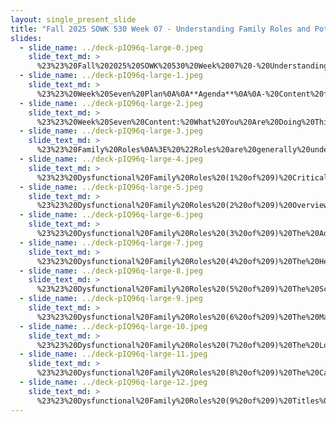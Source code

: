 ```yaml
---
layout: single_present_slide
title: "Fall 2025 SOWK 530 Week 07 - Understanding Family Roles and Potential Problematic Roles"
slides:
  - slide_name: ../deck-pIQ96q-large-0.jpeg
    slide_text_md: >
      %23%23%20Fall%202025%20SOWK%20530%20Week%2007%20-%20Understanding%20Family%20Roles%20and%20Potential%20Problematic%20Roles%0A%0Atitle:%20Fall%202025%20SOWK%20530%20Week%2007%20-%20Understanding%20Family%20Roles%20and%20Potential%20Problematic%20Roles%0A%0Adate:%202025-10-06%2019:22:53%0A%0Alocation:%20Heritage%20University%0A%0Atags:%0A%0A%20%20-%20Heritage%20University%0A%20%20-%20MSW%20Program%0A%20%20-%20SOWK%20530%0A%0Apresentation_video:%20%3E%0A%0A%20%20%5BFall%202025%20SOWK%20530%20Week%2007%5D(%22https://heritage.hosted.panopto.com/Panopto/Pages/Embed.aspx%3Fid%3D4cfd3541-a9c5-4cc3-bb94-b36f006b703d%26autoplay%3Dfalse%26offerviewer%3Dtrue%26showtitle%3Dtrue%26showbrand%3Dtrue%26captions%3Dfalse%26interactivity%3Dall%22)%0A%0Adescription:%20%3E%0A%0AWeek%20seven%20is%20asynchronous,%20and%20continues%20our%20focus%20on%20assessment,%20but%20moves%20the%20class%20away%20from%20individual%20work%20into%20families%20and%20groups.%20Students%20will%20read%20chapter%20ten%20of%20Hepworth%20et%20al.%20(2023),%20where%20family%20functioning%20is%20the%20focus.%20Their%20are%20forums%20for%20students%20to%20reflection%20on%20their%20own%20family%20rules,%20discuss%20elements%20of%20family%20systems%20framework%20assessment,%20families%20communication%20patterns,%20and%20the%20family%20connection%20to%20the%20environment%20along%20with%20other%20content%20related%20to%20the%20readings.%20Students%20also%20have%20a%20lecture%20video%20discussing%20family%20roles%20and%20the%20topic%20of%20dysfunctional%20family%20roles.%0A%0AThe%20agenda%20for%20the%20lecture%20video%20includes%0A%0A-%20Content%20for%20week%20seven%0A-%20Family%20roles%0A-%20Dysfunctional%20family%20roles%0A%0AThe%20learning%20objectives%20for%20this%20week%20include:%0A%0A-%20Describe%20and%20differentiate%20types%20of%20family%20roles%0A-%20Critically%20evaluate%20the%20concept%20of%20dysfunctional%20family%20roles%20and%20identify%20the%20associated%20roles%20%0A-%20Explain%20key%20concepts%20of%20the%20family%20systems%20framework.%0A-%20Identify%20and%20assess%20family%20rules,%20communication%20styles,%20and%20relational%20patterns.%0A-%20Reflect%20on%20verbal%20and%20nonverbal%20communication%20within%20families.%0A%0A%0A
  - slide_name: ../deck-pIQ96q-large-1.jpeg
    slide_text_md: >
      %23%23%20Week%20Seven%20Plan%0A%0A**Agenda**%0A%0A-%20Content%20for%20week%20seven%0A-%20Family%20roles%0A-%20Dysfunctional%20family%20roles%0A%0A**Learning%20Objectives**%0A%0A-%20Describe%20and%20differentiate%20types%20of%20family%20roles%0A-%20Critically%20evaluate%20the%20concept%20of%20dysfunctional%20family%20roles%20and%20identify%20the%20associated%20roles%20%0A%0A%0A
  - slide_name: ../deck-pIQ96q-large-2.jpeg
    slide_text_md: >
      %23%23%20Week%20Seven%20Content:%20What%20You%20Are%20Doing%20This%20Week%0A%0A**Content**%0A%0A-%20Read%20Hepworth%20et%20al.%20(2023)%20Chapter%2010%20_Assessing%20Families%20Functioning%20in%20Diverse%20Family%20and%20Cultural%20Contexts_%0A-%20Watch%20my%20lecture%20video%0A%0A**A-02%20W-07%20Asynchronous%20Engagement**%0A%0AThe%20expectation%20is%20that%20each%20of%20your%20replies%20will%20be%20substantive%20and%20provide%20meaningful%20perspectives,%20contributing%20to%20the%20forum's%20conversation%20and%20scholarship.%20They%20can%20be%20related%20to%20the%20prompts%20or%20building%20on%20conversations%20shared%20by%20peers.%20There%20are%20five%20forums%20for%20this%20week,%20and%20you%20are%20expected%20to%20make%20at%20least%20**five%20replies**%5B%5E1%5D%20across%20any%20of%20the%20forums.%20These%20forums%20include%20the%20following:%0A%0A%5B%5E1%5D:%20Knowing%20that%20MyHeritage%20is%20down%20and%20you%20are%20hard%20at%20work%20this%20week%20completing%20your%20role-play,%20it%20is%20only%20five%20replies%20this%20week.%0A%0A-%20In%20the%20%5BChapter%2010%20Content%20Discussion%5D()%5B%5E2%5D,%20students%20consider%20questions%20related%20to%20the%20content%20in%20the%20textbook.%0A-%20The%20%5BFamily%20Rule%20Examples%5D()%20forum%20opens%20a%20space%20for%20students%20to%20draw%20connections%20between%20personal%20experiences%20and%20family%20rules.%0A-%20Determining%20what%20and%20how%20we%20assess%20for%20content%20from%20families%20is%20considered%20in%20the%20forum%20%5BFamily%20Systems%20Framework%20Assessment%5D().%20%0A-%20The%20%5BFactors%20Included%20in%20Assessment%5D()%20explores%20the%20connection%20that%20families%20have%20to%20their%20environment%20and%20areas%20of%20macro%20practice.%0A-%20Assessing%20%5BCommunication%20Styles%20of%20Family%20Members%5D()%20can%20be%20challenging,%20in%20this%20forum%20students%20explore%20the%20case%20study%20used%20in%20the%20textbook,%20*Home%20for%20the%20Holidays*,%20breaking%20down%20the%20communication%20dynamics%20between%20Anna%20and%20Jackie%20using%20systems%20theory%20concepts%20like%20congruence%20and%20sequence.%0A-%20Finally,%20in%20%5BFamily%20Verbal%20and%20Nonverbal%20Communication%5D(),%20students%20view%20a%20video%20featuring%20Insoo%20Kim%20Berg%20and%20reflect%20on%20observed%20patterns%20of%20communication,%20highlighting%20nonverbal%20cues%20and%20interaction%20dynamics%20in%20a%20family%20therapy%20context.%0A%0A%5B%5E2%5D:%20Please%20note%20that%20each%20of%20the%20links%20in%20this%20list%20doesn't%20work%20currently.%20I%20have%20developed%20my%20forums,%20but%20for%20the%20time%20being,%20I'm%20including%20them%20here%20in%20the%20body%20of%20the%20section%20so%20you%20can%20see%20the%20content%20you%20will%20be%20responding%20to%20this%20week.%20Since%20MyHeritage%20isn't%20working,%20I'm%20unable%20to%20access%20the%20forums.%20I'm%20hoping%20it%20gets%20fixed%20soon,%20and%20will%20likely%20update%20this%20page,%20removing%20the%20actual%20forums%20text.%0A%0A**A-03%20Reading%20Quiz**%0A%0AComplete%20%5BW-07%20Hepworth%20et%20al.%20(2023)%20Chapter%2010%5D(https://myheritage.heritage.edu/ICS/Academics/SOWK/SOWK_530/2526_FA-SOWK_530-0/Assignments.jnz%3Fportlet%3DCoursework%26screen%3DAssignmentDetailView%26screenType%3Dchange%26id%3Db8dcce16-8eb4-48a2-976f-ba8edd7ef132)%20due%20by%20Saturday%2010/11,%208:00%20AM.%0A%0A**Midterm%20Evaluation**%0A%0APlease%20complete%20the%20%5BSOWK%20530%20Survey%5D(https://p17.courseval.net/etw/ets/et.asp%3FCFNK%3D8FE81FF0-BA23-4813-A04B-13DE6C06DE83%26nxappid%3DHU2%26nxmid%3DGetSurveyForm%26wsedrq%3DH0MLKW2321).%20I%20would%20love%20to%20hear%20feedback%20about%20how%20this%20class%20is%20going%20and%20what%20I%20can%20do%20to%20improve%20your%20experience.%0A%0A**Assignment%2004a:%20Interviewing%20Skills%20Role-Play**%0A%0AWorth%20190%20points,%20or%2048%25%20of%20the%20student's%20final%20grade,%20the%20assignment%20has%20two%20parts.%20They%20are%20key%20assignments%20for%20SOWK%20530%20used%20to%20assess%20students'%20implementation%20of%20competency%20six.%20The%20role-play%20allows%20the%20student%20to%20engage%20as%20a%20social%20worker%20conducting%20an%20interview.%20The%20reflective%20paper%20provides%20a%20space%20to%20self-critique%20your%20engagement%20and%20interviewing%20skills%20and%20consider%20what%20you%20might%20do%20to%20engage%20across%20system%20levels.%0A%0A**Meta**:%20%20_Points_%20100%20pts%20(20%25%20of%20final%20grade);%20_Deadline_%20Monday%2010/13/25%20at%2008:00%20AM;%20_Completion_%20via%20Anthology%20accessible%20through%20MyHeritage%20Assignments;%20_Locations_%20Informational%20Handout%20%5BCompress%20a%20Video%20to%20Reduce%20the%20File%20Size%20(Desktop%20Computer)%5D(https://myheritage.heritage.edu/ICS/Portlets/ICS/Portlet.Resources/ViewHandler.ashx%3Fid%3D05375924-a579-43e3-8051-7601ee4dbb11),%20%5BAssignment%20Submission%5D(https://myheritage.heritage.edu/ICS/Academics/SOWK/SOWK_530/2526_FA-SOWK_530-0/Assignments.jnz%3Fportlet%3DCoursework%26screen%3DAssignmentDetailView%26screenType%3Dchange%26id%3De1ba30ce-ac6f-42e1-891b-d20f0a323a5c),%20and%20%5BDescription%20and%20Rubric%5D(https://myheritage.heritage.edu/ICS/Portlets/ICS/Portlet.Resources/ViewHandler.ashx%3Fid%3D03410473-ab3c-48bf-8178-41ebda8f2210);%0A%0A**Purpose**:%20The%20Interviewing%20Skills%20Video%20Role-Play%20supports%20students%20in%20confirming%20the%20acquisition%20of%20interviewing%20skills%20through%20the%20application%20of%20person%20in%20the%20environment,%20empathetic%20responding,%20reflective%20responding,%20and%20other%20interpersonal%20skills.%0A%0A**Task**:%20Students%20will%20work%20with%20a%20partner%20to%20record%20a%2010%20to%2015-minute%20interview.%20The%20interview%20should%20be%20a%20role-play%20of%20an%20initial%20meeting%20between%20a%20social%20worker%20and%20a%20fictional%20client.%20Students%20have%20the%20freedom%20to%20develop%20their%20settings%20for%20the%20interview.%20This%20assignment%20is%20designed%20to%20offer%20the%20student%20the%20opportunity%20to%20demonstrate%20engagement,%20the%20sixth%20competency%20described%20by%20the%20Council%20on%20Social%20Work%20Education%20(CSWE).%20The%20following%20is%20the%20language%20used%20in%20the%202022%20education%20and%20policy%20standards%20(EPAS):%0A%0ACompetency%206:%20Engage%20with%20Individuals,%20Families,%20Groups,%20Organizations,%20and%20Communities%0A%0A%3E%20Social%20workers%20understand%20that%20engagement%20is%20an%20ongoing%20component%20of%20the%20dynamic%20and%20interactive%20process%20of%20social%20work%20practice%20with%20and%20on%20behalf%20of%20individuals,%20families,%20groups,%20organizations,%20and%20communities.%0A%3E%20%0A%3E%20Social%20workers%20value%20the%20importance%20of%20human%20relationships.%20Social%20workers%20understand%20theories%20of%20human%20behavior%20and%20person-in-environment%20and%20critically%20evaluate%20and%20apply%20this%20knowledge%20to%20facilitate%20engagement%20with%20clients%20and%20constituencies,%20including%20individuals,%20families,%20groups,%20organizations,%20and%20communities.%20Social%20workers%20are%20self-reflective%20and%20understand%20how%20bias,%20power,%20and%20privilege%20as%20well%20as%20their%20personal%20values%20and%20personal%20experiences%20may%20affect%20their%20ability%20to%20engage%20effectively%20with%20diverse%20clients%20and%20constituencies.%20Social%20workers%20use%20the%20principles%20of%20interprofessional%20collaboration%20to%20facilitate%20engagement%20with%20clients,%20constituencies,%20and%20other%20professionals%20as%20appropriate.%0A%3E%20%0A%3E%20Social%20workers:%0A%3E%20%0A%3E%20a.%20apply%20knowledge%20of%20human%20behavior%20and%20person-in-environment,%20as%20well%20as%20interprofessional%20conceptual%20frameworks,%20to%20engage%20with%20clients%20and%20constituencies;%20and%0A%3E%20b.%20use%20empathy,%20reflection,%20and%20interpersonal%20skills%20to%20engage%20in%20culturally%20responsive%20practice%20with%20clients%20and%20constituencies.%20(p.%2011)%0A%0AThe%20following%20are%20the%20instructions%20for%20this%20assignment:%0A%0A-%20Students%20will%20record%20a%2010%20to%2015-minute%20role-play%20with%20a%20classmate.%20To%20complete%20this,%20students%20should%20use%20a%20tripod%20or%20stable%20surface%20to%20record%20the%20role-play%20with%20a%20cell%20phone%20or%20other%20recording%20device.%0A-%20Each%20student's%20role-play%20will%20have%20three%20parts%20(1)%20introduce%20the%20role-play%20setting,%20(2)%20complete%20the%20client%20interview%20using%20listening%20and%20attending%20skills%20discussed%20and%20practiced%20in%20class,%20and%20(3)%20debrief%20the%20role-play%20with%20your%20partner.%0A-%20The%20intention%20is%20to%20demonstrate%20your%20ability%20to%20use%20attentive%20listening,%20open-ended%20questions,%20empathetic%20responding,%20and%20other%20skills.%20The%20focus%20is%20not%20on%20solving%20the%20person's%20problem%20or%20difficulties.%0A-%20Students%20can%20do%20each%20of%20the%20three%20parts%20with%20the%20camera%20rolling.%20During%20the%20debrief%20with%20your%20partner,%20discuss%20(a)%20the%20things%20that%20you%20said/did%20that%20helped%20the%20other%20person%20feel%20comfortable%20and%20open%20up,%20(b)%20the%20things%20that%20you%20could%20have%20improved,%20and%20(c)%20any%20suggestions%20or%20feedback%20from%20your%20partner.%0A-%20After%20completing%20the%20first%20interview,%20switch%20roles%20and%20do%20another%2010%20to%2015-minute%20role%20play%20following%20the%20same%20format.%0A-%20Each%20student%20should%20upload%20their%20final%20video%20as%20the%20interviewer%20to%20the%20Anthology%20Portfolio%20for%20the%20instructor's%20assessment.%0A-%20Your%20video%20may%20be%20too%20large%20to%20upload%20to%20Anthology%20Portfolio%20and%20may%20need%20to%20be%20compressed.%20Appendix%20D%20provides%20step-by-step%20directions%20with%20screenshots%20for%20how%20to%20reduce%20the%20file%20size%20of%20your%20video.%0A%0A**Success**:%20%20Each%20student%20will%20submit%20a%20video%20of%20themselves%20that%20demonstrates%20their%20use%20of%20interviewing%20skills.%20Grades%20will%20be%20based%20on%20the%20_Interview%20Skill%20Video%20Role-Play%20and%20Competency%206%20Practice%20Behavior%20Rubric_,%20which%20evaluates%20students%20based%20on%20the%20CSWE%20competency%20six.%0A%0A
  - slide_name: ../deck-pIQ96q-large-3.jpeg
    slide_text_md: >
      %23%23%20Family%20Roles%0A%3E%20%22Roles%20are%20generally%20understood%20patterns%20of%20behavior%20that%20are%20accepted%20by%20family%20members%20as%20part%20of%20their%20individual%20identities.%20Usually,%20roles%20can%20be%20identified%20by%20their%20labels,%20which%20denote%20both%20formal%20roles%20that%20are%20socially%20sanctioned%20(e.g.,%20grandparent,%20mother,%20father,%20brother,%20sister)%20and%20idiosyncratic%20roles%20that%20evolve%20over%20time%20within%20a%20specific%20family%20context%20(e.g.,%20comedian,%20scapegoat,%20caregiver).%22%20(p.%20200)%0A%0A-%20__Enacted__:%20In%20an%20enacted%20role,%20the%20family%20member%20engages%20in%20the%20actual%20behavior%20relative%20to%20her%20status%20or%20position%20(for%20example,%20mother).%0A-%20__Prescribed__:%20members%20are%20influenced%20by%20the%20expectations%20that%20others%20hold%20concerning%20a%20social%20position.%0A-%20__Perceived__:%20A%20perceived%20role%20involves%20the%20expectations%20of%20self%20relative%20to%20one's%20social%20position.%0A%0A%0A
  - slide_name: ../deck-pIQ96q-large-4.jpeg
    slide_text_md: >
      %23%23%20Dysfunctional%20Family%20Roles%20(1%20of%209)%20Critical%20Consideration%0A%3E%20I'm%20going%20to%20share%20with%20you%20what%20are%20sometimes%20referred%20to%20as%20the%20dysfunctional%20family%20roles.%20I%20think%20it%20is%20helpful%20to%20discuss%20as%20Vernig%20(2011)%20described:%0A%0A%3E%20So%20common%20is%20this%20model%20of%20family%20dynamics%20that%20it%20has%20entered%20into%20the%20folk%20wisdom%20of%20the%20field%20of%20substance%20use%20counseling%20and%20self-help%20support%20groups%20for%20individuals%20coping%20with%20the%20long-term%20effects%20of%20growing%20up%20with%20an%20alcohol-dependent%20parent.%0A%0AHis%20paper%20is%20debunks%20some%20of%20the%20validity%20of%20this%20as%20a%20singular%20model%20to%20follow,%20although%20it%20validates%20other%20aspects.%20It%20lets%20us%20know%20that%20we%20should%20reconize%20that%20roles%20change%20and%20don't%20necessarly%20stay%20the%20same.%20We%20should%20be%20cautious%20about%20going%20into%20family%20assessment%20assuming%20this%20is%20what%20is%20happening%20and%20their%20is%20overlap%20between%20these%20and%20many%20other%20roles%20that%20could%20be%20described...%0A%0ABut%20I%20want%20to%20provide%20an%20example%20that%20you%20can%20take%20with%20a%20metaphorical%20grain%20of%20salt%20and%20help%20consider%20some%20of%20the%20potential%20roles%20people%20follow%20in.%20%20Consider%20these%20roles%20as%20coping%20strategies,%20not%20pathologies%20and%20that%20they%20are%20fluid%20and%20can%20shift.%0A%0AI'd%20also%20encourage%20you%20to%20consider%20how%20culture,%20race,%20gender,%20class,%20and%20disability%20intersect%20with%20these%20roles.%20%0A%0AI'm%20also%20drawing%20my%20defintions%20from%20this%20article.%0A%0A%3Cdiv%20style%3D%22text-align:%20center%22%20markdown%3D%221%22%3E%0AReference%0A%3C/div%3E%0A%3Cdiv%20style%3D%22margin:%200%200%200%202em;%20text-indent:%20-2em;%22%20markdown%3D%221%22%3E%0A%0AVernig,%20P.%20M.%20(2011).%20Family%20roles%20in%20homes%20with%20alcohol-dependent%20parents:%20An%20evidence-based%20review.%20_Substance%20Use%20and%20Misuse,%2046_(4),%20535-542.%20%3Chttps://doi.org/10.3109/10826084.2010.501676%3E%0A%0A%3C/div%3E%0A%0A
  - slide_name: ../deck-pIQ96q-large-5.jpeg
    slide_text_md: >
      %23%23%20Dysfunctional%20Family%20Roles%20(2%20of%209)%20Overview%0A%3E%20There%20can%20be%20several%20roles%20that%20family%20members%20might%20fall%20under.%20Sometimes,%20especially%20in%20literature%20regarding%20substance%20abuse,%20there%20are%20roles%20described%20as%20co-dependent%20or%20dysfunctional%20considered%20common.%20We%20are%20going%20to%20spend%20some%20time%20examining%20those.%0A%0AI%20like%20to%20share%20this%20using%20the%20example%20of%20the%20Simpsons,%20as%20they%20fit%20in%20it%20very%20neatly.%20If%20you%20have%20ever%20seen%20the%20breakfast%20club%20movie,%20the%20main%20characters%20in%20that%20also%20fit%20neatly%20into%20these%20archetypes.%20%0A%0A
  - slide_name: ../deck-pIQ96q-large-6.jpeg
    slide_text_md: >
      %23%23%20Dysfunctional%20Family%20Roles%20(3%20of%209)%20The%20Addict:%20The%20Victim%0A%3E%20The%20addict%20(or%20alcoholic)%20is%20at%20the%20center%20of%20the%20family's%20dysfunction.%20The%20rest%20of%20the%20family%20revolves%20around%20their%20behavior%E2%80%94adjusting,%20enabling,%20avoiding,%20or%20reacting%20in%20roles%20shaped%20by%20the%20addiction.%0A%0A-%20Their%20substance%20use%20creates%20instability,%20chaos,%20and%20emotional%20upheaval%20in%20the%20home.%0A-%20Family%20members%20unconsciously%20organize%20themselves%20into%20roles%20(Hero,%20Scapegoat,%20Lost%20Child,%20Mascot,%20Caretaker)%20in%20an%20effort%20to%20manage%20or%20respond%20to%20the%20addict's%20behavior.%0A-%20Often%20sees%20themselves%20as%20the%20*victim*%E2%80%94blaming%20circumstances,%20stress,%20or%20others%20for%20their%20substance%20use.%0A-%20May%20manipulate%20family%20members%20to%20maintain%20their%20addiction%20(e.g.,%20guilt-tripping,%20denial,%20anger,%20or%20charm).%0A-%20The%20addict's%20behavior%20is%20usually%20the%20unspoken%20focus%20of%20family%20life%E2%80%94even%20if%20not%20openly%20discussed.%0A-%20Family%20energy%20is%20spent%20cleaning%20up%20after%20crises,%20covering%20for%20them,%20or%20trying%20to%20control%20their%20use.%0A-%20The%20addict%20often%20resists%20treatment%20and%20change%20because%20the%20family%20system%20has%20adapted%20to%20accommodate%20them.%0A-%20Recovery%20requires%20the%20whole%20family%20to%20shift%E2%80%94when%20others%20change%20their%20roles,%20the%20addict%20may%20be%20more%20likely%20to%20confront%20the%20consequences%20of%20their%20behavior.%0A%0AWhile%20the%20addict's%20behavior%20is%20the%20source%20of%20the%20dysfunction,%20the%20family%20system%20sustains%20it%20through%20unspoken%20rules%20and%20coping%20roles.%20Change%20is%20most%20powerful%20when%20each%20member%20adjusts%20their%20own%20behavior,%20rather%20than%20trying%20to%20%22fix%22%20the%20addict.%0A%0A
  - slide_name: ../deck-pIQ96q-large-7.jpeg
    slide_text_md: >
      %23%23%20Dysfunctional%20Family%20Roles%20(4%20of%209)%20The%20Hero%0A%3E%20This%20family%20member%20(often%20the%20oldest%20child)%20devotes%20their%20time%20and%20attention%20to%20making%20the%20family%20look%20%22normal%22%20and%20without%20problems.%0A%0A-%20Often%20takes%20on%20adult%20responsibilities%20early%20in%20life%20to%20support%20the%20family.%0A-%20Highly%20accomplished%20in%20areas%20valued%20by%20the%20family%20(e.g.,%20school,%20career).%0A-%20Provides%20the%20family%20with%20someone%20to%20brag%20about%E2%80%94helping%20maintain%20an%20external%20image%20of%20success%20and%20stability.%0A-%20May%20leave%20the%20home%20early%20but%20remains%20available%20to%20%22rescue%22%20the%20family%20when%20needed.%0A-%20Internally:%0A%20%20*%20Driven%20to%20succeed,%20but%20not%20always%20for%20their%20own%20reasons%E2%80%94often%20based%20on%20external%20expectations.%0A%20%20*%20Constantly%20scrutinizing%20themselves,%20struggling%20with%20feelings%20of%20inadequacy.%0A-%20Neglects%20personal%20needs%20and%20relationships%20in%20pursuit%20of%20success.%0A-%20Often%20feels%20like%20the%20entire%20family%20depends%20on%20them.%0A-%20May%20become%20a%20workaholic%20as%20an%20adult%20or%20develop%20stress-related%20illness.%0A%0A
  - slide_name: ../deck-pIQ96q-large-8.jpeg
    slide_text_md: >
      %23%23%20Dysfunctional%20Family%20Roles%20(5%20of%209)%20The%20Scapegoat%20or%20%22The%20Screw%20Up%22%20or%20%22The%20Problem%20Child%22%0A%3E%20The%20Scapegoat%20(often%20the%20second-born)%20always%20seems%20defiant,%20hostile,%20and%20angry.%20They%20are%20perpetually%20in%20trouble%20at%20school,%20work,%20or%20social%20situations...%20(this%20is%20who%20our%20clients%20often%20are)%0A%0A-%20Commonly%20follows%20the%20hero%20and%20may%20feel%20overshadowed%20by%20them.%0A-%20Often%20reacts%20to%20the%20praise%20and%20success%20the%20hero%20receives%20with%20resentment.%0A-%20Their%20misbehavior%20draws%20attention%20away%20from%20the%20addicted%20parent%20or%20family%20dysfunction.%0A-%20Frequently%20gets%20in%20trouble%E2%80%94academic%20problems,%20legal%20issues,%20or%20risky%20behavior.%0A-%20May%20experiment%20with%20drugs,%20alcohol,%20or%20engage%20in%20early%20sexual%20activity.%0A-%20Attracted%20to%20peer%20groups%20that%20reinforce%20antisocial%20or%20rebellious%20behavior%20(e.g.,%20gangs).%0A-%20Often%20blamed%20for%20family%20problems,%20reinforcing%20feelings%20of%20failure%20and%20alienation.%0A-%20Internally:%0A%20%20*%20Feels%20out%20of%20control.%0A%20%20*%20Struggles%20with%20anger,%20which%20is%20often%20expressed%20outwardly.%0A-%20These%20patterns%20may%20lead%20to%20problems%20in%20adulthood:%20legal%20trouble,%20substance%20use,%20or%20poor%20academic/work%20performance.%0A%0A%0A
  - slide_name: ../deck-pIQ96q-large-9.jpeg
    slide_text_md: >
      %23%23%20Dysfunctional%20Family%20Roles%20(6%20of%209)%20The%20Mascot%0A%3E%20This%20family%20member%20is%20often%20the%20youngest%20child%20in%20the%20family.%20They%20are%20the%20court%20jester,%20trying%20to%20get%20everyone%20to%20laugh.%20They%20do%20this%20unconsciously%20to%20improve%20the%20atmosphere%20in%20the%20dysfunctional%20household,%20as%20well%20as%20turn%20the%20focus%20away%20from%20the%20addict%20or%20alcoholic.%0A%0A-%20Seen%20as%20cute,%20funny,%20or%20the%20%22life%20of%20the%20party%22%E2%80%94a%20welcome%20distraction%20from%20family%20problems.%0A-%20Uses%20humor%20and%20charm%20to%20reduce%20tension%20and%20lift%20the%20family's%20mood.%0A-%20Often%20protected%20by%20the%20family,%20who%20withhold%20serious%20information%20from%20them.%0A-%20Internally:%0A%20%20*%20More%20aware%20of%20the%20family's%20issues%20than%20others%20assume.%0A%20%20*%20Struggles%20to%20understand%20these%20problems%20and%20lacks%20tools%20to%20cope.%0A-%20Experiences%20fear%20in%20response%20to%20family%20conflict%20and%20uses%20humor%20to%20manage%20anxiety.%0A-%20This%20coping%20strategy%20becomes%20reinforced%20over%20time.%0A-%20As%20an%20adult:%0A%20%20*%20May%20avoid%20confrontation%20and%20serious%20topics.%0A%20%20*%20Struggles%20in%20relationships.%0A%20%20*%20May%20turn%20to%20drugs%20or%20alcohol%20to%20manage%20anxiety%20or%20maintain%20energy.%0A%20%20*%20Has%20difficulty%20with%20focus,%20may%20be%20constantly%20busy%20or%20hyperactive.%0A%0A
  - slide_name: ../deck-pIQ96q-large-10.jpeg
    slide_text_md: >
      %23%23%20Dysfunctional%20Family%20Roles%20(7%20of%209)%20The%20Lost%20Child%20or%20%22Space%20Cadet%22%0A%3E%20The%20lost%20child%20basically%20disappears.%20They%20become%20loners%20or%20are%20very%20shy.%20They%20feel%20like%20strangers%20or%20outsiders%E2%80%94not%20only%20in%20social%20situations,%20but%20also%20within%20their%20own%20families.%0A%0A-%20Withdraws%20from%20the%20family%20to%20avoid%20adding%20to%20the%20chaos%20or%20conflict.%0A-%20Often%20ignored%20or%20overlooked%20by%20other%20family%20members.%0A-%20Develops%20a%20rich%20inner%20world%20through%20reading,%20fantasy,%20or%20imagination.%0A-%20Learns%20not%20to%20seek%20attention%20or%20disrupt%20the%20family%20system.%0A-%20Avoids%20expressing%20needs,%20even%20when%20essential.%0A-%20Rarely%20receives%20praise%20or%20recognition%20like%20the%20hero%20does.%0A-%20Internally:%0A%20%20*%20Feels%20lonely,%20sad,%20and%20disconnected.%0A%20%20*%20May%20struggle%20to%20form%20friendships%20or%20intimate%20relationships.%0A-%20As%20an%20adult:%0A%20%20*%20Tends%20to%20keep%20distance%20from%20family.%0A%20%20*%20May%20remain%20single%20or%20experience%20difficulty%20with%20closeness%20in%20relationships.%0A%0A
  - slide_name: ../deck-pIQ96q-large-11.jpeg
    slide_text_md: >
      %23%23%20Dysfunctional%20Family%20Roles%20(8%20of%209)%20The%20Caretaker%20/%20Enabler%0A%3E%20Also%20known%20as%20the%20enabler,%20this%20family%20member%E2%80%94often%20a%20spouse%E2%80%94takes%20on%20the%20addict's%20responsibilities%20and%20shields%20them%20from%20consequences.%0A%0A-%20Usually%20the%20spouse%20of%20the%20alcohol-dependent%20person.%0A-%20Attempts%20to%20protect%20the%20addicted%20partner%20from%20consequences%20of%20their%20behavior%20(e.g.,%20making%20excuses,%20covering%20up).%0A-%20Takes%20on%20excessive%20responsibilities%20to%20preserve%20the%20family%20image.%0A-%20May%20appear%20outwardly%20devoted%20to%20stopping%20the%20addiction%20while%20unknowingly%20reinforcing%20it.%0A-%20Internally:%0A%20%20*%20Feels%20helpless%20and%20inadequate.%0A%20%20*%20Lacks%20time%20for%20personal%20needs%20or%20interests.%0A-%20Focused%20on%20maintaining%20a%20fa%C3%A7ade%20of%20normalcy%20and%20ensuring%20others%20in%20the%20family%20stay%20in%20their%20roles.%0A-%20Behavior%20is%20often%20rooted%20in%20loyalty%20and%20modeled%20by%20previous%20generations.%0A-%20Life%20becomes%20centered%20around%20the%20addicted%20person.%0A-%20As%20an%20adult:%0A%20%20*%20May%20struggle%20with%20personal%20identity%20and%20needs.%0A%20%20*%20Operates%20primarily%20in%20reaction%20to%20others'%20crises.%0A%20%20*%20Reinforces%20the%20dysfunction%20by%20maintaining%20the%20system.%0A%0A
  - slide_name: ../deck-pIQ96q-large-12.jpeg
    slide_text_md: >
      %23%23%20Dysfunctional%20Family%20Roles%20(9%20of%209)%20Titles%0A%0A-%20The%20Addict:%20The%20Victim%0A-%20The%20Hero%0A-%20The%20Scapegoat%20or%20%22The%20Screw%20Up%22%20or%20%22The%20Problem%20Child%22%0A-%20The%20Mascot%0A-%20The%20Lost%20Child%20or%20%22Space%20Cadet%22%0A-%20The%20Caretaker%20/%20Enabler%0A
---
```

